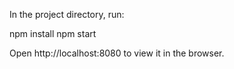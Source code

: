 In the project directory, run:

npm install
npm start

Open http://localhost:8080 to view it in the browser.